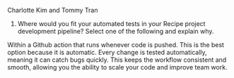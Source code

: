 Charlotte Kim and Tommy Tran

1) Where would you fit your automated tests in your Recipe project development pipeline? Select one of the following and explain why.

Within a Github action that runs whenever code is pushed. This is the best option because it is automatic. Every change is tested automatically, meaning it can catch bugs quickly. This keeps the workflow consistent and smooth, allowing you the ability to scale your code and improve team work.












